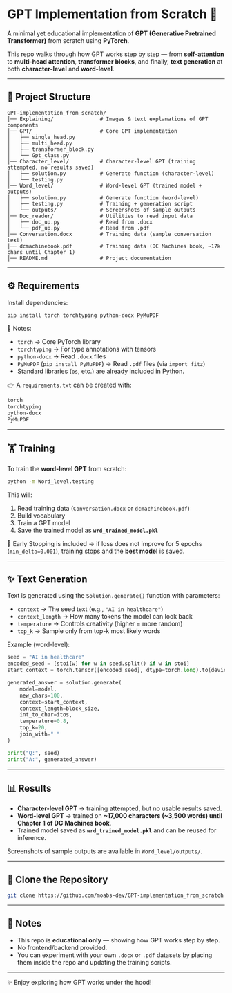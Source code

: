 # GPT Implementation from Scratch 🚀  

A minimal yet educational implementation of **GPT (Generative Pretrained Transformer)** from scratch using **PyTorch**.  

This repo walks through how GPT works step by step — from **self-attention** to **multi-head attention**, **transformer blocks**, and finally, **text generation** at both **character-level** and **word-level**.  

---

## 📂 Project Structure  

```
GPT-implementation_from_scratch/
│── Explaining/               # Images & text explanations of GPT components
│── GPT/                      # Core GPT implementation
│   ├── single_head.py
│   ├── multi_head.py
│   ├── transformer_block.py
│   └── Gpt_class.py
│── Character_level/          # Character-level GPT (training attempted, no results saved)
│   ├── solution.py           # Generate function (character-level)
│   └── testing.py
│── Word_level/               # Word-level GPT (trained model + outputs)
│   ├── solution.py           # Generate function (word-level)
│   ├── testing.py            # Training + generation script
│   └── outputs/              # Screenshots of sample outputs
│── Doc_reader/               # Utilities to read input data
│   ├── doc_up.py             # Read from .docx
│   └── pdf_up.py             # Read from .pdf
│── Conversation.docx         # Training data (sample conversation text)
│── dcmachinebook.pdf         # Training data (DC Machines book, ~17k chars until Chapter 1)
│── README.md                 # Project documentation
```

---

## ⚙️ Requirements  

Install dependencies:  

```bash
pip install torch torchtyping python-docx PyMuPDF
```

📌 Notes:  
- `torch` → Core PyTorch library  
- `torchtyping` → For type annotations with tensors  
- `python-docx` → Read `.docx` files  
- `PyMuPDF` (`pip install PyMuPDF`) → Read `.pdf` files (via `import fitz`)  
- Standard libraries (`os`, etc.) are already included in Python.  

👉 A `requirements.txt` can be created with:  

```txt
torch
torchtyping
python-docx
PyMuPDF
```

---

## 🏋️ Training  

To train the **word-level GPT** from scratch:  

```bash
python -m Word_level.testing
```

This will:  
1. Read training data (`Conversation.docx` or `dcmachinebook.pdf`)  
2. Build vocabulary  
3. Train a GPT model  
4. Save the trained model as **`wrd_trained_model.pkl`**  

📌 Early Stopping is included → if loss does not improve for 5 epochs (`min_delta=0.001`), training stops and the **best model** is saved.  

---

## ✨ Text Generation  

Text is generated using the `Solution.generate()` function with parameters:  

- `context` → The seed text (e.g., `"AI in healthcare"`)  
- `context_length` → How many tokens the model can look back  
- `temperature` → Controls creativity (higher = more random)  
- `top_k` → Sample only from top-k most likely words  

Example (word-level):  

```python
seed = "AI in healthcare"
encoded_seed = [stoi[w] for w in seed.split() if w in stoi]
start_context = torch.tensor([encoded_seed], dtype=torch.long).to(device)

generated_answer = solution.generate(
    model=model,
    new_chars=100,
    context=start_context,
    context_length=block_size,
    int_to_char=itos,
    temperature=0.8,
    top_k=20,
    join_with=" "
)

print("Q:", seed)
print("A:", generated_answer)
```

---

## 📊 Results  

- **Character-level GPT** → training attempted, but no usable results saved.  
- **Word-level GPT** → trained on **~17,000 characters (~3,500 words) until Chapter 1 of DC Machines book**.  
- Trained model saved as **`wrd_trained_model.pkl`** and can be reused for inference.  

Screenshots of sample outputs are available in `Word_level/outputs/`.  

---

## 🔗 Clone the Repository  

```bash
git clone https://github.com/moabs-dev/GPT-implementation_from_scratch
```

---

## 📜 Notes  

- This repo is **educational only** — showing how GPT works step by step.  
- No frontend/backend provided.  
- You can experiment with your own `.docx` or `.pdf` datasets by placing them inside the repo and updating the training scripts.  

---

✨ Enjoy exploring how GPT works under the hood!  
